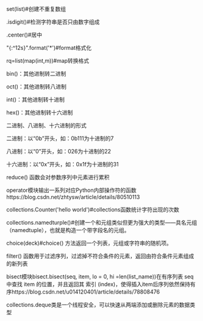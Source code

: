 set(list)#创建不重复数组

.isdigit()#检测字符串是否只由数字组成

.center()#居中

"{:^12s}".format('*')#format格式化

rq=list(map(int,m))#map转换格式

bin()：其他进制转二进制

oct()：其他进制转八进制

int()：其他进制转十进制

hex()：其他进制转十六进制

二进制、八进制、十六进制的形式

二进制：以“0b”开头，如：0b111为十进制的7

八进制：以“0”开头，如：026为十进制的22

十六进制：以“0x”开头，如：0x1f为十进制的31

reduce() 函数会对参数序列中元素进行累积

operator模块输出一系列对应Python内部操作符的函数https://blog.csdn.net/zhtysw/article/details/80510113

collections.Counter('hello world')#collections函数统计字符出现的次数

collections.namedturple()#创建一个和元组类似但更为强大的类型——具名元组（namedtuple），也就是构造一个带字段名的元组。

choice(deck)#choice() 方法返回一个列表，元组或字符串的随机项。

filter() 函数用于过滤序列，过滤掉不符合条件的元素，返回由符合条件元素组成的新列表

bisect模块bisect.bisect(seq, item, lo = 0, hi =len(list_name))在有序列表 seq 中查找 item 的位置，并且返回其 索引 (index)，使得插入item后序列依然保持有序https://blog.csdn.net/u014120401/article/details/78808476

collections.deque类是一个线程安全，可以快速从两端添加或删除元素的数据类型

